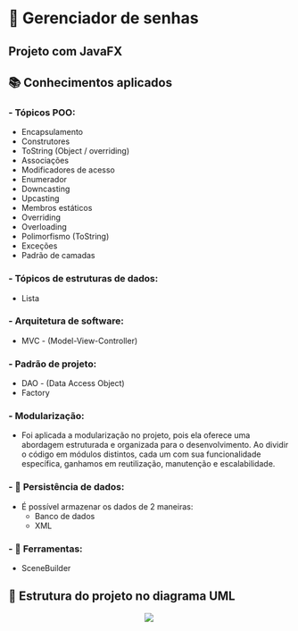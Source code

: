 # 🔐 Gerenciador de senhas
## Projeto com JavaFX

## 📚 Conhecimentos aplicados
### - **Tópicos POO:**
- Encapsulamento
- Construtores
- ToString (Object / overriding)
- Associações
- Modificadores de acesso
- Enumerador
- Downcasting
- Upcasting
- Membros estáticos
- Overriding
- Overloading
- Polimorfismo (ToString)
- Exceções
- Padrão de camadas

### - **Tópicos de estruturas de dados:**
- Lista

### - **Arquitetura de software:**
- MVC - (Model-View-Controller)

### - **Padrão de projeto:**
- DAO - (Data Access Object)
- Factory

### - **Modularização:**
- Foi aplicada a modularização no projeto, pois ela oferece uma abordagem estruturada e organizada para o desenvolvimento. Ao dividir o código em módulos distintos, cada um com sua funcionalidade específica, ganhamos em reutilização, manutenção e escalabilidade.

### - **🎲 Persistência de dados:**
- É possível armazenar os dados de 2 maneiras:
  * Banco de dados
  * XML

### - **🔨 Ferramentas:**
- SceneBuilder


## 🚨 Estrutura do projeto no diagrama UML

<p align="center">
  <img src="https://github.com/ffernandoadriano/BlueKeeper/assets/96425026/bf73f992-b23c-433e-8154-dc8233b5c631" />
</p>
